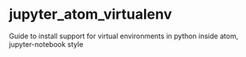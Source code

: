 # jupyter_atom_virtualenv
Guide to install support for virtual environments in python inside atom, jupyter-notebook style
